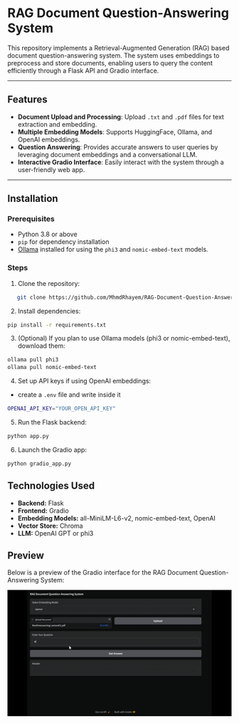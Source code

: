 # RAG Document Question-Answering System

This repository implements a Retrieval-Augmented Generation (RAG) based document question-answering system. The system uses embeddings to preprocess and store documents, enabling users to query the content efficiently through a Flask API and Gradio interface.

---

## Features

- **Document Upload and Processing**: Upload `.txt` and `.pdf` files for text extraction and embedding.
- **Multiple Embedding Models**: Supports HuggingFace, Ollama, and OpenAI embeddings.
- **Question Answering**: Provides accurate answers to user queries by leveraging document embeddings and a conversational LLM.
- **Interactive Gradio Interface**: Easily interact with the system through a user-friendly web app.

---

## Installation

### Prerequisites
- Python 3.8 or above
- `pip` for dependency installation
- [Ollama](https://ollama.com) installed for using the `phi3` and `nomic-embed-text` models.

### Steps
1. Clone the repository:
```bash
   git clone https://github.com/MhmdRhayem/RAG-Document-Question-Answering-System
```

2. Install dependencies:
```bash
pip install -r requirements.txt
```

3. (Optional) If you plan to use Ollama models (phi3 or nomic-embed-text), download them:
```bash
ollama pull phi3
ollama pull nomic-embed-text
```

4. Set up API keys if using OpenAI embeddings:
- create a `.env` file and write inside it
```bash
OPENAI_API_KEY="YOUR_OPEN_API_KEY"
```

5. Run the Flask backend:
```bash
python app.py
```

6. Launch the Gradio app:
```bash
python gradio_app.py
```

## Technologies Used
- **Backend:** Flask
- **Frontend:** Gradio
- **Embedding Models:**  all-MiniLM-L6-v2, nomic-embed-text, OpenAI
- **Vector Store:** Chroma
- **LLM:** OpenAI GPT or phi3 

## Preview
Below is a preview of the Gradio interface for the RAG Document Question-Answering System:
  
![Gradio Interface](./image.gif)